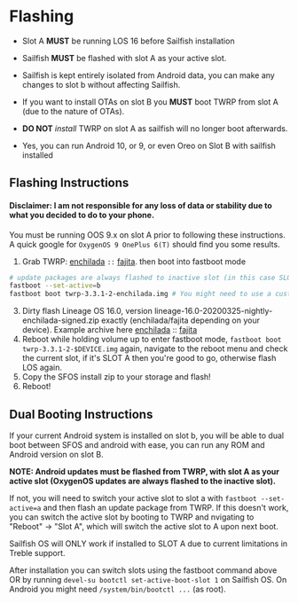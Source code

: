 # Flashing

* Slot A **MUST** be running LOS 16 before Sailfish installation
* Sailfish **MUST** be flashed with slot A as your active slot.
* Sailfish is kept entirely isolated from Android data, you can make any changes to slot b without affecting Sailfish.
* If you want to install OTAs on slot B you **MUST** boot TWRP from slot A (due to the nature of OTAs).
* **DO NOT** *install* TWRP on slot A as sailfish will no longer boot afterwards.

* Yes, you can run Android 10, or 9, or even Oreo on Slot B with sailfish installed

## Flashing Instructions

#### Disclaimer: I am not responsible for any loss of data or stability due to what you decided to do to your phone.

You must be running OOS 9.x on slot A prior to following these instructions. A quick google for `OxygenOS 9 OnePlus 6(T)` should find you some results.

1. Grab TWRP: [enchilada](https://dl.twrp.me/enchilada/twrp-3.3.1-2-enchilada.img.html) `::` [fajita](https://dl.twrp.me/fajita/twrp-3.3.1-1-fajita.img.html). then boot into fastboot mode
```sh
# update packages are always flashed to inactive slot (in this case SLOT A)
fastboot --set-active=b
fastboot boot twrp-3.3.1-2-enchilada.img # You might need to use a custom build of TWRP if you're on Android 10, you can normally find it on XDA
```
3. Dirty flash Lineage OS 16.0, version lineage-16.0-20200325-nightly-enchilada-signed.zip exactly (enchilada/fajita depending on your device). Example archive here [enchilada](lineage-16.0-20200325-nightly-enchilada-signed.zip) :: [fajita](lineage-16.0-20200325-nightly-fajita-signed.zip)
4. Reboot while holding volume up to enter fastboot mode, `fastboot boot twrp-3.3.1-2-$DEVICE.img` again, navigate to the reboot menu and check the current slot, if it's SLOT A then you're good to go, otherwise flash LOS again.
5. Copy the SFOS install zip to your storage and flash!
6. Reboot!


## Dual Booting Instructions

If your current Android system is installed on slot b, you will be able to dual boot between SFOS and android with ease, you can run any ROM and Android version on slot B.

**NOTE: Android updates must be flashed from TWRP, with slot A as your active slot (OxygenOS updates are always flashed to the inactive slot).**

If not, you will need to switch your active slot to slot a with `fastboot --set-active=a` and then flash an update package from TWRP. If this doesn't work, you can switch the active slot by booting to TWRP and nvigating to "Reboot" -> "Slot A", which will switch the active slot to A upon next boot.

Sailfish OS will ONLY work if installed to SLOT A due to current limitations in Treble support.

After installation you can switch slots using the fastboot command above OR by running `devel-su bootctl set-active-boot-slot 1` on Sailfish OS. On Android you might need `/system/bin/bootctl ...` (as root).
